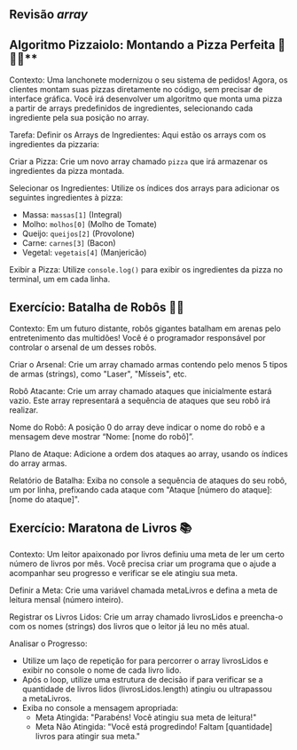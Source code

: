 ## Revisão *array*

## Algoritmo Pizzaiolo: Montando a Pizza Perfeita 🍕🧀🥓**

Contexto: Uma lanchonete modernizou o seu sistema de pedidos! Agora, os clientes montam suas pizzas diretamente no código, sem precisar de interface gráfica. Você irá desenvolver um algoritmo que monta uma pizza a partir de arrays predefinidos de ingredientes, selecionando cada ingrediente pela sua posição no array.

Tarefa:
Definir os Arrays de Ingredientes: Aqui estão os arrays com os ingredientes da pizzaria:

Criar a Pizza:  Crie um novo array chamado `pizza` que irá armazenar os ingredientes da pizza montada.

Selecionar os Ingredientes:  Utilize os índices dos arrays para adicionar os seguintes ingredientes à pizza:

- Massa: `massas[1]` (Integral)
- Molho: `molhos[0]` (Molho de Tomate)
- Queijo: `queijos[2]` (Provolone)
- Carne: `carnes[3]` (Bacon)
- Vegetal: `vegetais[4]` (Manjericão)

Exibir a Pizza:  Utilize `console.log()` para exibir os ingredientes da pizza no terminal, um em cada linha.

## Exercício: Batalha de Robôs 🤖💥

Contexto: Em um futuro distante, robôs gigantes batalham em arenas pelo entretenimento das multidões! Você é o programador responsável por controlar o arsenal de um desses robôs.

Criar o Arsenal: Crie um array chamado armas contendo pelo menos 5 tipos de armas (strings), como "Laser", "Mísseis", etc.

Robô Atacante: Crie um array chamado ataques que inicialmente estará vazio. Este array representará a sequência de ataques que seu robô irá realizar.

Nome do Robô: A posição 0 do array deve indicar o nome do robô e a mensagem deve mostrar “Nome: [nome do robô]”.

Plano de Ataque: Adicione a ordem dos ataques ao array, usando os índices do array armas.

Relatório de Batalha: Exiba no console a sequência de ataques do seu robô, um por linha, prefixando cada ataque com "Ataque [número do ataque]: [nome do ataque]".

## Exercício: Maratona de Livros 📚

Contexto: Um leitor apaixonado por livros definiu uma meta de ler um certo número de livros por mês. Você precisa criar um programa que o ajude a acompanhar seu progresso e verificar se ele atingiu sua meta.

Definir a Meta: Crie uma variável chamada metaLivros e defina a meta de leitura mensal (número inteiro).

Registrar os Livros Lidos: Crie um array chamado livrosLidos e preencha-o com os nomes (strings) dos livros que o leitor já leu no mês atual. 

Analisar o Progresso:

- Utilize um laço de repetição for para percorrer o array livrosLidos e exibir no console o nome de cada livro lido.
- Após o loop, utilize uma estrutura de decisão if para verificar se a quantidade de livros lidos (livrosLidos.length) atingiu ou ultrapassou a metaLivros.
- Exiba no console a mensagem apropriada:
    - Meta Atingida: "Parabéns! Você atingiu sua meta de leitura!"
    - Meta Não Atingida: "Você está progredindo! Faltam [quantidade] livros para atingir sua meta."